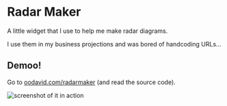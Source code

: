 Radar Maker
=======================

A little widget that I use to help me make radar diagrams.

I use them in my business projections and was bored of handcoding URLs...

Demoo!
------

Go to [oodavid.com/radarmaker](http://oodavid.com/radarmaker/) (and read the source code).

![screenshot of it in action](http://oodavid.com/radarmaker/screenshot.png)
